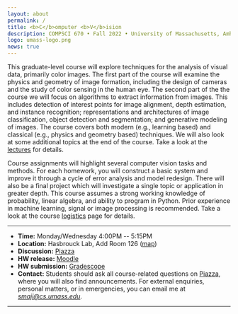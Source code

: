 ```yaml
---
layout: about
permalink: /
title: <b>C</b>omputer <b>V</b>ision
description: COMPSCI 670 • Fall 2022 • University of Massachusetts, Amherst
logo: umass-logo.png
news: true
---
```


This graduate-level course will explore techniques for the analysis of
visual data, primarily color images. The first part of the course will
examine the physics and geometry of image formation, including the
design of cameras and the study of color sensing in the human eye. The
second part of the the course we will focus on algorithms to extract
information from images. This includes detection of interest points
for image alignment, depth estimation, and instance recognition;
representations and architectures of image classification, object
detection and segmentation; and generative modeling of images. The
course covers both modern (e.g., learning based) and classical
(e.g., physics and geometry based) techniques. We will also look
at some additional topics at the end of the course. Take a look at the
[lectures](lectures/) for details.

Course assignments will highlight several computer vision tasks and
methods. For each homework, you will construct a basic system and
improve it through a cycle of error analysis and model redesign. There
will also be a final project which will investigate a single topic or
application in greater depth. This course assumes a strong working
knowledge of probability, linear algebra, and ability to program in
Python. Prior experience in machine learning, signal or image
processing is recommended. Take a look at the course [logistics](logistics/) page
for details.

***

- **Time:** Monday/Wednesday 4:00PM -- 5:15PM
- **Location:** Hasbrouck Lab, Add Room 126 ([map](https://www.google.com/maps/place/Hasbrouck+Laboratory/@42.3917693,-72.5281065,17z/data=!3m1!4b1!4m12!1m6!3m5!1s0x89e6d2774930ccf3:0x66bc68f63506e9fa!2sHasbrouck+Laboratory!8m2!3d42.3917693!4d-72.5259125!3m4!1s0x89e6d2774930ccf3:0x66bc68f63506e9fa!8m2!3d42.3917693!4d-72.5259125))
- **Discussion:** [Piazza]()
- **HW release:** [Moodle]()
- **HW submission:** [Gradescope]()
- **Contact:** Students should ask all course-related questions on
  [Piazza](), where you will also find announcements. For external
  enquiries, personal matters, or in emergencies, you can email me at
  *smaji@cs.umass.edu*.

***
